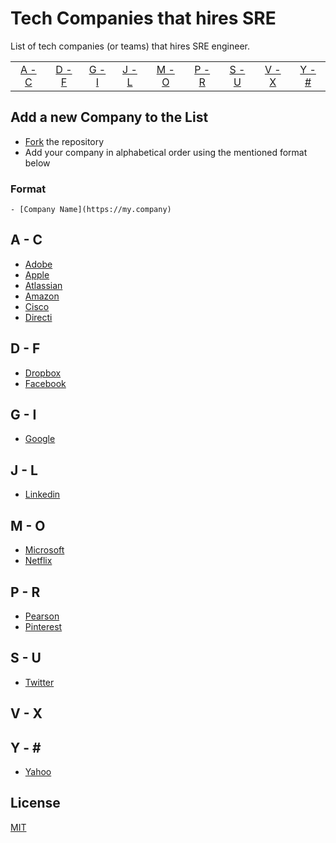 # Tech Companies that hires SRE

List of tech companies (or teams) that hires SRE engineer.

|     |     |     |     |     |     |     |     |     |
|:-:  |:-:  |:-:  |:-:  |:-:  |:-:  |:-:  |:-:  |:-:  |
| [A - C](#a---c) | [D - F](#d---f) | [G - I](#g---i) | [J - L](#j---l) | [M - O](#m---o) | [P - R](#p---r) | [S - U](#s---u) | [V - X](#v---x) | [Y - \#](#y---) |

## Add a new Company to the List

- [Fork](https://guides.github.com/activities/forking) the repository
- Add your company in alphabetical order using the mentioned format below


### Format

```
- [Company Name](https://my.company)
```

## A - C
- [Adobe](http://www.adobe.com/)
- [Apple](http://www.apple.com/)
- [Atlassian](http://www.atlassian.com/)
- [Amazon](http://amazon.com/)
- [Cisco](http://www.cisco.com/)
- [Directi](https://www.directi.com/)

## D - F
- [Dropbox](https://www.dropbox.com/)
- [Facebook](http://facebook.com/)

## G - I
- [Google](http://www.google.com/)


## J - L
- [Linkedin](http://www.linkedin.com/)

## M - O
- [Microsoft](http://www.microsoft.com/)
- [Netflix](http://www.netflix.com/)

## P - R
- [Pearson](https://www.pearson.com/)
- [Pinterest](http://www.pinterest.com/)

## S - U
- [Twitter](http://www.twitter.com/)

## V - X

## Y - \#
- [Yahoo](http://www.verizonmedia.com)

## License

[MIT](LICENSE)
